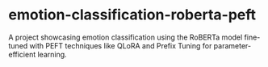 # emotion-classification-roberta-peft
A project showcasing emotion classification using the RoBERTa model fine-tuned with PEFT techniques like QLoRA and Prefix Tuning for parameter-efficient learning.
